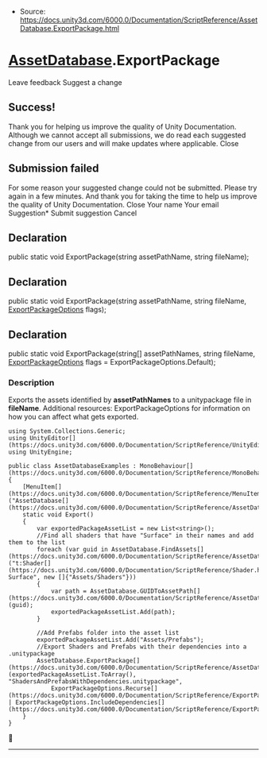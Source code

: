 * Source: https://docs.unity3d.com/6000.0/Documentation/ScriptReference/AssetDatabase.ExportPackage.html

#  [AssetDatabase](https://docs.unity3d.com/6000.0/Documentation/ScriptReference/AssetDatabase.html).ExportPackage
Leave feedback
Suggest a change
## Success!
Thank you for helping us improve the quality of Unity Documentation. Although we cannot accept all submissions, we do read each suggested change from our users and will make updates where applicable.
Close
## Submission failed
For some reason your suggested change could not be submitted. Please <a>try again</a> in a few minutes. And thank you for taking the time to help us improve the quality of Unity Documentation.
Close
Your name Your email Suggestion* Submit suggestion
Cancel
## Declaration
public static void ExportPackage(string assetPathName, string fileName); 
## Declaration
public static void ExportPackage(string assetPathName, string fileName, [ExportPackageOptions](https://docs.unity3d.com/6000.0/Documentation/ScriptReference/ExportPackageOptions.html) flags); 
## Declaration
public static void ExportPackage(string[] assetPathNames, string fileName, [ExportPackageOptions](https://docs.unity3d.com/6000.0/Documentation/ScriptReference/ExportPackageOptions.html) flags = ExportPackageOptions.Default); 
### Description
Exports the assets identified by **assetPathNames** to a unitypackage file in **fileName**.
Additional resources: ExportPackageOptions for information on how you can affect what gets exported.
```
using System.Collections.Generic;
using UnityEditor[](https://docs.unity3d.com/6000.0/Documentation/ScriptReference/UnityEditor.html);
using UnityEngine;  
  
public class AssetDatabaseExamples : MonoBehaviour[](https://docs.unity3d.com/6000.0/Documentation/ScriptReference/MonoBehaviour.html)
{
    [MenuItem[](https://docs.unity3d.com/6000.0/Documentation/ScriptReference/MenuItem.html)("AssetDatabase[](https://docs.unity3d.com/6000.0/Documentation/ScriptReference/AssetDatabase.html)/Export")]
    static void Export()
    {
        var exportedPackageAssetList = new List<string>();
        //Find all shaders that have "Surface" in their names and add them to the list
        foreach (var guid in AssetDatabase.FindAssets[](https://docs.unity3d.com/6000.0/Documentation/ScriptReference/AssetDatabase.FindAssets.html)("t:Shader[](https://docs.unity3d.com/6000.0/Documentation/ScriptReference/Shader.html) Surface", new []{"Assets/Shaders"}))
        {
            var path = AssetDatabase.GUIDToAssetPath[](https://docs.unity3d.com/6000.0/Documentation/ScriptReference/AssetDatabase.GUIDToAssetPath.html)(guid);
            exportedPackageAssetList.Add(path);
        }  
  
        //Add Prefabs folder into the asset list
        exportedPackageAssetList.Add("Assets/Prefabs");
        //Export Shaders and Prefabs with their dependencies into a .unitypackage
        AssetDatabase.ExportPackage[](https://docs.unity3d.com/6000.0/Documentation/ScriptReference/AssetDatabase.ExportPackage.html)(exportedPackageAssetList.ToArray(), "ShadersAndPrefabsWithDependencies.unitypackage",
            ExportPackageOptions.Recurse[](https://docs.unity3d.com/6000.0/Documentation/ScriptReference/ExportPackageOptions.Recurse.html) | ExportPackageOptions.IncludeDependencies[](https://docs.unity3d.com/6000.0/Documentation/ScriptReference/ExportPackageOptions.IncludeDependencies.html));
    }
}
```

* * *
